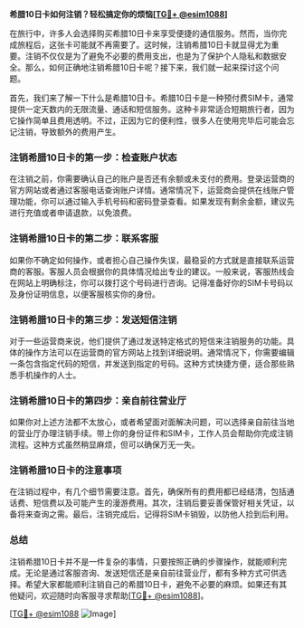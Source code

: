 **希腊10日卡如何注销？轻松搞定你的烦恼[[TG💪+ @esim1088](https://t.me/s/esim1088)]**

在旅行中，许多人会选择购买希腊10日卡来享受便捷的通信服务。然而，当你完成旅程后，这张卡可能就不再需要了。这时候，注销希腊10日卡就显得尤为重要。注销不仅仅是为了避免不必要的费用支出，也是为了保护个人隐私和数据安全。那么，如何正确地注销希腊10日卡呢？接下来，我们就一起来探讨这个问题。

首先，我们来了解一下什么是希腊10日卡。希腊10日卡是一种预付费SIM卡，通常提供一定天数内的无限流量、通话和短信服务。这种卡非常适合短期旅行者，因为它操作简单且费用透明。不过，正因为它的便利性，很多人在使用完毕后可能会忘记注销，导致额外的费用产生。

### 注销希腊10日卡的第一步：检查账户状态

在注销之前，你需要确认自己的账户是否还有余额或未支付的费用。登录运营商的官方网站或者通过客服电话查询账户详情。通常情况下，运营商会提供在线账户管理功能，你可以通过输入手机号码和密码登录查看。如果发现有剩余金额，建议先进行充值或者申请退款，以免浪费。

### 注销希腊10日卡的第二步：联系客服

如果你不确定如何操作，或者担心自己操作失误，最稳妥的方式就是直接联系运营商的客服。客服人员会根据你的具体情况给出专业的建议。一般来说，客服热线会在网站上明确标注，你可以拨打这个号码进行咨询。记得准备好你的SIM卡号码以及身份证明信息，以便客服核实你的身份。

### 注销希腊10日卡的第三步：发送短信注销

对于一些运营商来说，他们提供了通过发送特定格式的短信来注销服务的功能。具体的操作方法可以在运营商的官方网站上找到详细说明。通常情况下，你需要编辑一条包含指定代码的短信，并发送到指定的号码。这种方式快捷方便，适合那些熟悉手机操作的人士。

### 注销希腊10日卡的第四步：亲自前往营业厅

如果你对上述方法都不太放心，或者希望面对面解决问题，可以选择亲自前往当地的营业厅办理注销手续。带上你的身份证件和SIM卡，工作人员会帮助你完成注销流程。这种方式虽然稍显麻烦，但可以确保万无一失。

### 注销希腊10日卡的注意事项

在注销过程中，有几个细节需要注意。首先，确保所有的费用都已经结清，包括通话费、短信费以及可能产生的漫游费用。其次，注销后要妥善保管好相关凭证，以备将来查询之需。最后，注销完成后，记得将SIM卡销毁，以防他人捡到后利用。

### 总结

注销希腊10日卡并不是一件复杂的事情，只要按照正确的步骤操作，就能顺利完成。无论是通过客服咨询、发送短信还是亲自前往营业厅，都有多种方式可供选择。希望大家都能顺利注销自己的希腊10日卡，避免不必要的麻烦。如果还有其他疑问，欢迎随时向客服寻求帮助[[TG💪+ @esim1088](https://t.me/s/esim1088)]。

[[TG💪+ @esim1088](https://t.me/s/esim1088) ![Image](https://i.postimg.cc/4NQfJmqS/Snipaste-2025-05-13-00-14-12.png)]